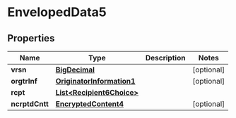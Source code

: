 

# EnvelopedData5

## Properties

Name | Type | Description | Notes
------------ | ------------- | ------------- | -------------
**vrsn** | [**BigDecimal**](BigDecimal.md) |  |  [optional]
**orgtrInf** | [**OriginatorInformation1**](OriginatorInformation1.md) |  |  [optional]
**rcpt** | [**List&lt;Recipient6Choice&gt;**](Recipient6Choice.md) |  | 
**ncrptdCntt** | [**EncryptedContent4**](EncryptedContent4.md) |  |  [optional]



